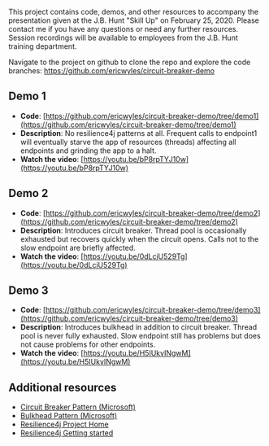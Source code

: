 This project contains code, demos, and other resources to accompany the
presentation given at the J.B. Hunt "Skill Up" on February 25, 2020.
Please contact me if you have any questions or need any further
resources. Session recordings will be available to employees from the
J.B. Hunt training department.

Navigate to the project on github to clone the repo and explore the code branches: https://github.com/ericwyles/circuit-breaker-demo

## Demo 1
* **Code**: [https://github.com/ericwyles/circuit-breaker-demo/tree/demo1](https://github.com/ericwyles/circuit-breaker-demo/tree/demo1)
* **Description**: No resilience4j patterns at all. Frequent calls to endpoint1 will eventually starve the app of resources (threads) affecting all endpoints and grinding the app to a halt.
*  **Watch the video**: [https://youtu.be/bP8rpTYJ10w](https://youtu.be/bP8rpTYJ10w)



## Demo 2
* **Code**: [https://github.com/ericwyles/circuit-breaker-demo/tree/demo2](https://github.com/ericwyles/circuit-breaker-demo/tree/demo2)
* **Description**: Introduces circuit breaker. Thread pool is occasionally exhausted but recovers quickly when the circuit opens. Calls not to the slow endpoint are briefly affected.
*  **Watch the video**: [https://youtu.be/0dLcjU529Tg](https://youtu.be/0dLcjU529Tg)


## Demo 3
* **Code**:
  [https://github.com/ericwyles/circuit-breaker-demo/tree/demo3](https://github.com/ericwyles/circuit-breaker-demo/tree/demo3)
* **Description**: Introduces bulkhead in addition to circuit breaker. Thread pool is never fully exhausted. Slow endpoint still has problems but does not cause problems for other endpoints.
*  **Watch the video**: [https://youtu.be/H5IUkvINgwM](https://youtu.be/H5IUkvINgwM)


## Additional resources
* [Circuit Breaker Pattern (Microsoft)](https://docs.microsoft.com/en-us/azure/architecture/patterns/circuit-breaker)
* [Bulkhead Pattern (Microsoft)](https://docs.microsoft.com/en-us/azure/architecture/patterns/bulkhead)
* [Resilience4j Project Home](https://github.com/resilience4j/resilience4j)
* [Resilience4j Getting started](https://resilience4j.readme.io/docs/getting-started)

